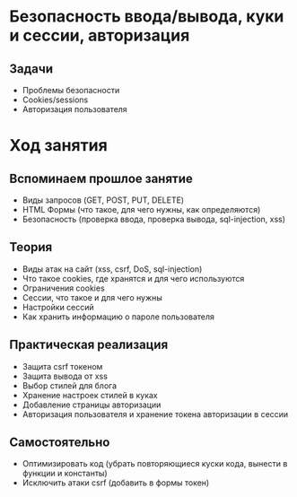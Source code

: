 # Безопасность ввода/вывода, куки и сессии, авторизация

## Задачи

* Проблемы безопасности
* Cookies/sessions
* Авторизация пользователя

# Ход занятия

## Вспоминаем прошлое занятие

* Виды запросов (GET, POST, PUT, DELETE)
* HTML Формы (что такое, для чего нужны, как определяются)
* Безопасность (проверка ввода, проверка вывода, sql-injection, xss)

## Теория

* Виды атак на сайт (xss, csrf, DoS, sql-injection)
* Что такое cookies, где хранятся и для чего используются
* Ограничения cookies
* Сессии, что такое и для чего нужны
* Настройки сессий
* Как хранить информацию о пароле пользователя

## Практическая реализация

* Защита csrf токеном
* Защита вывода от xss
* Выбор стилей для блога
* Хранение настроек стилей в куках
* Добавление страницы авторизации
* Авторизация пользователя и хранение токена авторизации в сессии

## Самостоятельно

* Оптимизировать код (убрать повторяющиеся куски кода, вынести в функции и константы)
* Исключить атаки csrf (добавить в формы токен)
